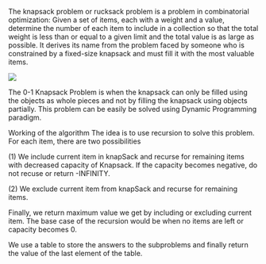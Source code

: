 The knapsack problem or rucksack problem is a problem in combinatorial optimization: Given a set of items, each with a weight and a value, determine the number of each item to include in a collection so that the total weight is less than or equal to a given limit and the total value is as large as possible. It derives its name from the problem faced by someone who is constrained by a fixed-size knapsack and must fill it with the most valuable items.


![](https://github.com/chandrikadeb7/Hacktoberfest_2020/pull/108#issuecomment-709977192)




The 0-1 Knapsack Problem is when the knapsack can only be filled using the objects as whole pieces and not by filling the knapsack using objects partially. This problem can be easily be solved using Dynamic Programming paradigm.

Working of the algorithm
The idea is to use recursion to solve this problem. For each item, there are two possibilities

(1) We include current item in knapSack and recurse for remaining items with decreased capacity of Knapsack. If the capacity becomes negative, do not recuse or return -INFINITY.

(2) We exclude current item from knapSack and recurse for remaining items.

Finally, we return maximum value we get by including or excluding current item. The base case of the recursion would be when no items are left or capacity becomes 0.

We use a table to store the answers to the subproblems and finally return the value of the last element of the table.

